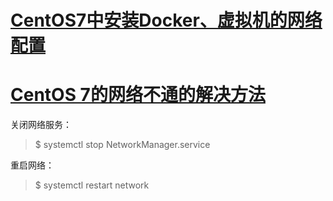# [CentOS7中安装Docker、虚拟机的网络配置](http://blog.csdn.net/zsl129/article/details/53520262)

# [CentOS 7的网络不通的解决方法](http://blog.csdn.net/wangjinyang_123/article/details/46622371)

关闭网络服务：

> $ systemctl stop NetworkManager.service

重启网络：

> $ systemctl restart network